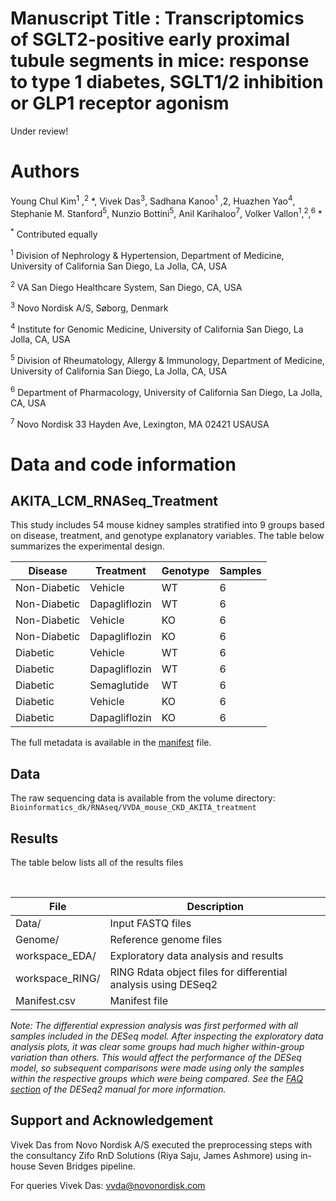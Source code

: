 # Manuscript Title : Transcriptomics of SGLT2-positive early proximal tubule segments in mice: response to type 1 diabetes, SGLT1/2 inhibition or GLP1 receptor agonism 

Under review!

# Authors
Young Chul Kim<sup>1</sup> ,<sup>2</sup> *, Vivek Das<sup>3</sup>, Sadhana Kanoo<sup>1</sup> ,2</sup>, Huazhen Yao<sup>4</sup>, Stephanie M. Stanford<sup>5</sup>, Nunzio Bottini<sup>5</sup>, Anil Karihaloo<sup>7</sup>, Volker Vallon<sup>1</sup>,<sup>2</sup>,<sup>6</sup>  *

<sup>*</sup> Contributed equally

<sup>1</sup> Division of Nephrology & Hypertension, Department of Medicine, University of California San Diego, La Jolla, CA, USA

<sup>2</sup>  VA San Diego Healthcare System, San Diego, CA, USA

<sup>3</sup>  Novo Nordisk A/S, Søborg, Denmark

<sup>4</sup>  Institute for Genomic Medicine, University of California San Diego, La Jolla, CA, USA 

<sup>5</sup>  Division of Rheumatology, Allergy & Immunology, Department of Medicine, University of California San Diego, La Jolla, CA, USA

<sup>6</sup>  Department of Pharmacology, University of California San Diego, La Jolla, CA, USA

<sup>7</sup>  Novo Nordisk 33 Hayden Ave, Lexington, MA 02421 USAUSA


# Data and code information

## AKITA_LCM_RNASeq_Treatment
This study includes 54 mouse kidney samples stratified into 9 groups based on disease, treatment, and genotype explanatory variables. The table below summarizes the experimental design.
&nbsp;

| **Disease** | **Treatment** | **Genotype** | **Samples** |
|---|---|---|---|
| Non-Diabetic | Vehicle | WT | 6 |
| Non-Diabetic | Dapagliflozin | WT | 6 |
| Non-Diabetic | Vehicle | KO | 6 |
| Non-Diabetic | Dapagliflozin | KO | 6 |
| Diabetic | Vehicle | WT | 6 |
| Diabetic | Dapagliflozin | WT | 6 |
| Diabetic | Semaglutide | WT | 6 |
| Diabetic | Vehicle | KO | 6 |
| Diabetic | Dapagliflozin | KO | 6 |

The full metadata is available in the [manifest](https://eu.sbgenomics.com/u/novo-nordisk/akita-ckd-rnaseq-with-treatment/files/633eeb4fb17faa45cbbfafcf/) file.

## Data

The raw sequencing data is available from the volume directory: ``Bioinformatics_dk/RNAseq/VVDA_mouse_CKD_AKITA_treatment``

## Results

The table below lists all of the results files

&nbsp;

| File | Description |
|---|---|
| Data/ | Input FASTQ files |
| Genome/ | Reference genome files |
| workspace_EDA/ | Exploratory data analysis and results |
| workspace_RING/ | RING Rdata object files for differential analysis using DESeq2 |
| Manifest.csv | Manifest file |

*Note: The differential expression analysis was first performed with all samples included in the DESeq model. After inspecting the exploratory data analysis plots, it was clear some groups had much higher within-group variation than others. This would affect the performance of the DESeq model, so subsequent comparisons were made using only the samples within the respective groups which were being compared. See the [FAQ section](https://bioconductor.org/packages/release/bioc/vignettes/DESeq2/inst/doc/DESeq2.html#if-i-have-multiple-groups-should-i-run-all-together-or-split-into-pairs-of-groups) of the DESeq2 manual for more information.*

## Support and Acknowledgement

Vivek Das from Novo Nordisk A/S executed the preprocessing steps with the consultancy Zifo RnD Solutions (Riya Saju, James Ashmore) using in-house Seven Bridges pipeline.

For queries Vivek Das: vvda@novonordisk.com
